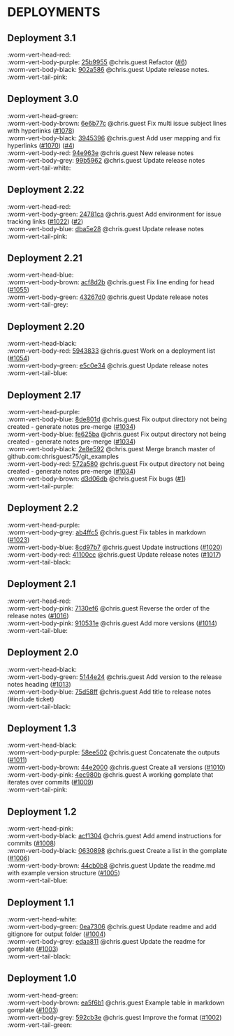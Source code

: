 # DEPLOYMENTS
## Deployment 3.1

:worm-vert-head-red:   
:worm-vert-body-purple: [25b9955](https://github.com/chrisguest75/git_examples/commit/25b9955) @chris.guest Refactor ([#6](https://cnissues.atlassian.net/browse/LGH-6))   
:worm-vert-body-black: [902a586](https://github.com/chrisguest75/git_examples/commit/902a586) @chris.guest Update release notes.   
:worm-vert-tail-pink:

## Deployment 3.0

:worm-vert-head-green:   
:worm-vert-body-brown: [6e6b77c](https://github.com/chrisguest75/git_examples/commit/6e6b77c) @chris.guest Fix multi issue subject lines with hyperlinks ([#1078](https://cnissues.atlassian.net/browse/LGH-1078))   
:worm-vert-body-black: [3945396](https://github.com/chrisguest75/git_examples/commit/3945396) @chris.guest Add user mapping and fix hyperlinks ([#1070](https://cnissues.atlassian.net/browse/LGH-1070)) ([#4](https://cnissues.atlassian.net/browse/LGH-4))   
:worm-vert-body-red: [94e963e](https://github.com/chrisguest75/git_examples/commit/94e963e) @chris.guest New release notes   
:worm-vert-body-grey: [99b5962](https://github.com/chrisguest75/git_examples/commit/99b5962) @chris.guest Update release notes   
:worm-vert-tail-white:

## Deployment 2.22

:worm-vert-head-red:   
:worm-vert-body-green: [24781ca](https://github.com/chrisguest75/git_examples/commit/24781ca) @chris.guest Add environment for issue tracking links  ([#1022](https://cnissues.atlassian.net/browse/LGH-1022)) ([#2](https://cnissues.atlassian.net/browse/LGH-2))   
:worm-vert-body-blue: [dba5e28](https://github.com/chrisguest75/git_examples/commit/dba5e28) @chris.guest Update release notes   
:worm-vert-tail-pink:

## Deployment 2.21

:worm-vert-head-blue:   
:worm-vert-body-brown: [acf8d2b](https://github.com/chrisguest75/git_examples/commit/acf8d2b) @chris.guest Fix line ending for head ([#1055](https://cnissues.atlassian.net/browse/LGH-1055))   
:worm-vert-body-green: [43267d0](https://github.com/chrisguest75/git_examples/commit/43267d0) @chris.guest Update release notes   
:worm-vert-tail-grey:

## Deployment 2.20

:worm-vert-head-black:   
:worm-vert-body-red: [5943833](https://github.com/chrisguest75/git_examples/commit/5943833) @chris.guest Work on a deployment list ([#1054](https://cnissues.atlassian.net/browse/LGH-1054))   
:worm-vert-body-green: [e5c0e34](https://github.com/chrisguest75/git_examples/commit/e5c0e34) @chris.guest Update release notes   
:worm-vert-tail-blue:

## Deployment 2.17

:worm-vert-head-purple:   
:worm-vert-body-blue: [8de801d](https://github.com/chrisguest75/git_examples/commit/8de801d) @chris.guest Fix output directory not being created - generate notes pre-merge ([#1034](https://cnissues.atlassian.net/browse/LGH-1034))   
:worm-vert-body-blue: [fe625ba](https://github.com/chrisguest75/git_examples/commit/fe625ba) @chris.guest Fix output directory not being created - generate notes pre-merge ([#1034](https://cnissues.atlassian.net/browse/LGH-1034))   
:worm-vert-body-black: [2e8e592](https://github.com/chrisguest75/git_examples/commit/2e8e592) @chris.guest Merge branch master of github.com:chrisguest75/git_examples   
:worm-vert-body-red: [572a580](https://github.com/chrisguest75/git_examples/commit/572a580) @chris.guest Fix output directory not being created - generate notes pre-merge ([#1034](https://cnissues.atlassian.net/browse/LGH-1034))   
:worm-vert-body-brown: [d3d06db](https://github.com/chrisguest75/git_examples/commit/d3d06db) @chris.guest Fix bugs ([#1](https://cnissues.atlassian.net/browse/LGH-1))   
:worm-vert-tail-purple:

## Deployment 2.2

:worm-vert-head-purple:   
:worm-vert-body-grey: [ab4ffc5](https://github.com/chrisguest75/git_examples/commit/ab4ffc5) @chris.guest Fix tables in markdown ([#1023](https://cnissues.atlassian.net/browse/LGH-1023))   
:worm-vert-body-blue: [8cd97b7](https://github.com/chrisguest75/git_examples/commit/8cd97b7) @chris.guest Update instructions ([#1020](https://cnissues.atlassian.net/browse/LGH-1020))   
:worm-vert-body-red: [41100cc](https://github.com/chrisguest75/git_examples/commit/41100cc) @chris.guest Update release notes ([#1017](https://cnissues.atlassian.net/browse/LGH-1017))   
:worm-vert-tail-black:

## Deployment 2.1

:worm-vert-head-red:   
:worm-vert-body-pink: [7130ef6](https://github.com/chrisguest75/git_examples/commit/7130ef6) @chris.guest Reverse the order of the release notes ([#1016](https://cnissues.atlassian.net/browse/LGH-1016))   
:worm-vert-body-pink: [910531e](https://github.com/chrisguest75/git_examples/commit/910531e) @chris.guest Add more versions  ([#1014](https://cnissues.atlassian.net/browse/LGH-1014))   
:worm-vert-tail-blue:

## Deployment 2.0

:worm-vert-head-black:   
:worm-vert-body-green: [5144e24](https://github.com/chrisguest75/git_examples/commit/5144e24) @chris.guest Add version to the release notes heading ([#1013](https://cnissues.atlassian.net/browse/LGH-1013))   
:worm-vert-body-blue: [75d58ff](https://github.com/chrisguest75/git_examples/commit/75d58ff) @chris.guest Add title to release notes (#include ticket)   
:worm-vert-tail-black:

## Deployment 1.3

:worm-vert-head-black:   
:worm-vert-body-purple: [58ee502](https://github.com/chrisguest75/git_examples/commit/58ee502) @chris.guest Concatenate the outputs ([#1011](https://cnissues.atlassian.net/browse/LGH-1011))   
:worm-vert-body-brown: [44e2000](https://github.com/chrisguest75/git_examples/commit/44e2000) @chris.guest Create all versions ([#1010](https://cnissues.atlassian.net/browse/LGH-1010))   
:worm-vert-body-pink: [4ec980b](https://github.com/chrisguest75/git_examples/commit/4ec980b) @chris.guest A working gomplate that iterates over commits ([#1009](https://cnissues.atlassian.net/browse/LGH-1009))   
:worm-vert-tail-pink:

## Deployment 1.2

:worm-vert-head-pink:   
:worm-vert-body-black: [acf1304](https://github.com/chrisguest75/git_examples/commit/acf1304) @chris.guest Add amend instructions for commits ([#1008](https://cnissues.atlassian.net/browse/LGH-1008))   
:worm-vert-body-black: [0630898](https://github.com/chrisguest75/git_examples/commit/0630898) @chris.guest Create a list in the gomplate ([#1006](https://cnissues.atlassian.net/browse/LGH-1006))   
:worm-vert-body-brown: [44cb0b8](https://github.com/chrisguest75/git_examples/commit/44cb0b8) @chris.guest Update the readme.md with example version structure ([#1005](https://cnissues.atlassian.net/browse/LGH-1005))   
:worm-vert-tail-blue:

## Deployment 1.1

:worm-vert-head-white:   
:worm-vert-body-green: [0ea7306](https://github.com/chrisguest75/git_examples/commit/0ea7306) @chris.guest Update readme and add gitignore for output folder ([#1004](https://cnissues.atlassian.net/browse/LGH-1004))   
:worm-vert-body-grey: [edaa811](https://github.com/chrisguest75/git_examples/commit/edaa811) @chris.guest Update the readme for gomplate ([#1003](https://cnissues.atlassian.net/browse/LGH-1003))   
:worm-vert-tail-black:

## Deployment 1.0

:worm-vert-head-green:   
:worm-vert-body-brown: [ea5f6b1](https://github.com/chrisguest75/git_examples/commit/ea5f6b1) @chris.guest Example table in markdown gomplate ([#1003](https://cnissues.atlassian.net/browse/LGH-1003))   
:worm-vert-body-grey: [592cb3e](https://github.com/chrisguest75/git_examples/commit/592cb3e) @chris.guest Improve the format ([#1002](https://cnissues.atlassian.net/browse/LGH-1002))   
:worm-vert-tail-green:

